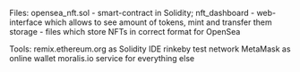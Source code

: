 Files:
opensea_nft.sol - smart-contract in Solidity;
nft_dashboard - web-interface which allows to see amount of tokens, mint and transfer them
storage - files which store NFTs in correct format for OpenSea 

Tools:
remix.ethereum.org as Solidity IDE
rinkeby test network
MetaMask as online wallet
moralis.io service for everything else